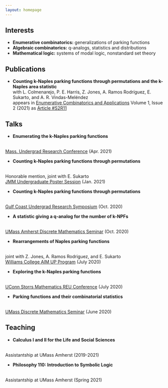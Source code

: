 ```yaml
---
layout: homepage
---
```


## Interests

- **Enumerative combinatorics:** generalizations of parking functions
- **Algebraic combinatorics:** q-analogs, statistics and distributions
- **Mathematical logic:** systems of modal logic, nonstandard set theory

## Publications

- **Counting k-Naples parking functions through permutations and the k-Naples area statistic**
  <br>
  with L. Colmenarejo, P. E. Harris, Z. Jones, A. Ramos Rodríguez, E. Sukarto, and A. R. Vindas-Meléndez
  <br>
  appears in <a href="http://ecajournal.haifa.ac.il/">Enumerative Combinatorics and Applications</a> Volume 1, Issue 2 (2021) as <a href="http://ecajournal.haifa.ac.il/Volume2021/ECA2021_S2A11.pdf">Article #S2R11</a>


## Talks

- **Enumerating the k-Naples parking functions**
<br>
<a href="https://youtu.be/Yeb-3fnwxMo">Mass. Undergrad Research Conference</a> (Apr. 2021)

- **Counting k-Naples parking functions through permutations**
<br>
Honorable mention, joint with E. Sukarto
<br>
<a href="jmm2021-knpf.pdf">JMM Undergraduate Poster Session</a> (Jan. 2021)

- **Counting k-Naples parking functions through permutations**
<br>
<a href="https://gcurs.rice.edu/">Gulf Coast Undergrad Research Symposium</a> (Oct. 2020)

- **A statistic giving a q-analog for the number of k-NPFs**
<br>
<a href="https://youtu.be/IvwsWo6HbdA">UMass Amherst Discrete Mathematics Seminar</a> (Oct. 2020)

- **Rearrangements of Naples parking functions**
<br>
joint with Z. Jones, A. Ramos Rodriguez, and E. Sukarto
<br>
<a href="https://youtu.be/snc2ViNNuas">Williams College AIM UP Program</a> (July 2020)

- **Exploring the k-Naples parking functions**
<br>
<a href="https://youtu.be/94yHxXU2xzs">UConn Storrs Mathematics REU Conference</a> (July 2020)

- **Parking functions and their combinatorial statistics**
<br>
<a href="pf_cstat.pdf">UMass Discrete Mathematics Seminar</a> (June 2020)

  
## Teaching

- **Calculus I and II for the Life and Social Sciences**
<br>
Assistantship at UMass Amherst (2019-2021)

- **Philosophy 110: Introduction to Symbolic Logic**
<br>
Assistantship at UMass Amherst (Spring 2021)
